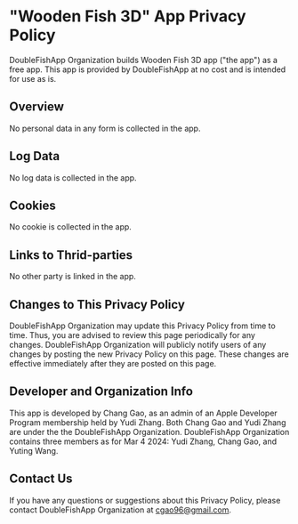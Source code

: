 # "Wooden Fish 3D" App Privacy Policy

DoubleFishApp Organization builds Wooden Fish 3D app ("the app") as a free app. This app is provided by DoubleFishApp at no cost and is intended for use as is.

## Overview

No personal data in any form is collected in the app.

## Log Data

No log data is collected in the app.

## Cookies

No cookie is collected in the app.

## Links to Thrid-parties

No other party is linked in the app.

## Changes to This Privacy Policy

DoubleFishApp Organization may update this Privacy Policy from time to time. Thus, you are advised to review this page periodically for any changes. DoubleFishApp Organization will publicly notify users of any changes by posting the new Privacy Policy on this page. These changes are effective immediately after they are posted on this page.

## Developer and Organization Info

This app is developed by Chang Gao, as an admin of an Apple Developer Program membership held by Yudi Zhang. Both Chang Gao and Yudi Zhang are under the the DoubleFishApp Organization. DoubleFishApp Organization contains three members as for Mar 4 2024: Yudi Zhang, Chang Gao, and Yuting Wang.

## Contact Us

If you have any questions or suggestions about this Privacy Policy, please contact DoubleFishApp Organization at cgao96@gmail.com.
